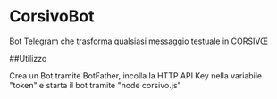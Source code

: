 # CorsivoBot
Bot Telegram che trasforma qualsiasi messaggio testuale in CORSIVŒ

##Utilizzo

Crea un Bot tramite BotFather, incolla la HTTP API Key nella variabile "token" e starta il bot tramite "node corsivo.js"
